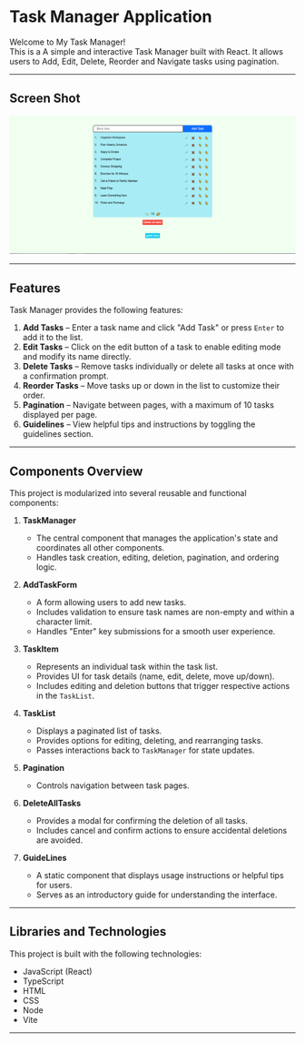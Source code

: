 # Task Manager Application

<p> Welcome to My Task Manager! <br>
This is a A simple and interactive Task Manager built with React.
It allows users to Add, Edit, Delete, Reorder and Navigate tasks using pagination.

</p>

---

## Screen Shot

![Task Manager Interface](./src/assets/screenShot.PNG)

---

## Features

Task Manager provides the following features:  
1. **Add Tasks** – Enter a task name and click "Add Task" or press `Enter` to add it to the list.  
2. **Edit Tasks** – Click on the edit button of a task to enable editing mode and modify its name directly.  
3. **Delete Tasks** – Remove tasks individually or delete all tasks at once with a confirmation prompt.  
4. **Reorder Tasks** – Move tasks up or down in the list to customize their order.  
5. **Pagination** – Navigate between pages, with a maximum of 10 tasks displayed per page.  
6. **Guidelines** – View helpful tips and instructions by toggling the guidelines section.  

---

## Components Overview

This project is modularized into several reusable and functional components:

1. **TaskManager**
   - The central component that manages the application's state and coordinates all other components.
   - Handles task creation, editing, deletion, pagination, and ordering logic.

2. **AddTaskForm**
   - A form allowing users to add new tasks.
   - Includes validation to ensure task names are non-empty and within a character limit.
   - Handles "Enter" key submissions for a smooth user experience.

3. **TaskItem**
   - Represents an individual task within the task list.
   - Provides UI for task details (name, edit, delete, move up/down).
   - Includes editing and deletion buttons that trigger respective actions in the `TaskList`.

4. **TaskList**
   - Displays a paginated list of tasks.
   - Provides options for editing, deleting, and rearranging tasks.
   - Passes interactions back to `TaskManager` for state updates.

5. **Pagination**
   - Controls navigation between task pages.

6. **DeleteAllTasks**
   - Provides a modal for confirming the deletion of all tasks.
   - Includes cancel and confirm actions to ensure accidental deletions are avoided.

7. **GuideLines**
   - A static component that displays usage instructions or helpful tips for users.
   - Serves as an introductory guide for understanding the interface.

---

## Libraries and Technologies

This project is built with the following technologies:

* JavaScript (React)
* TypeScript
* HTML
* CSS
* Node
* Vite

---